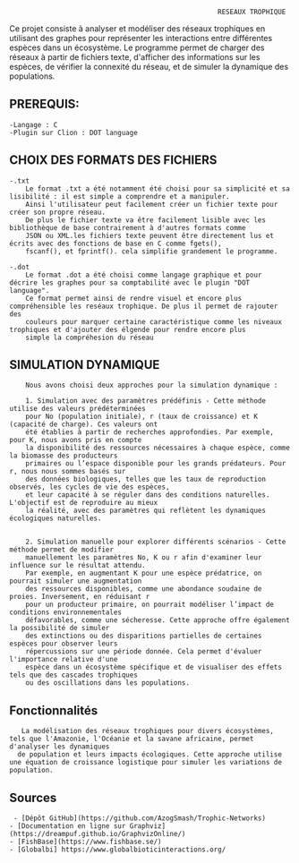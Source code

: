                                                         RESEAUX TROPHIQUE



Ce projet consiste à analyser et modéliser des réseaux trophiques en utilisant des graphes pour représenter les interactions
entre différentes espèces dans un écosystème. Le programme permet de charger des réseaux à partir de fichiers texte, d'afficher
des informations sur les espèces, de vérifier la connexité du réseau, et de simuler la dynamique des populations.



## PREREQUIS:

    -Langage : C
    -Plugin sur Clion : DOT language 


##  CHOIX DES FORMATS DES FICHIERS
  
    -.txt
        Le format .txt a été notamment été choisi pour sa simplicité et sa lisibilité : il est simple a comprendre et a manipuler.
        Ainsi l'utilisateur peut facilement créer un fichier texte pour créer son propre réseau.
        De plus le fichier texte va être facilement lisible avec les bibliothèque de base contrairement à d'autres formats comme
        JSON ou XML.les fichiers texte peuvent être directement lus et écrits avec des fonctions de base en C comme fgets(),
        fscanf(), et fprintf(). cela simplifie grandement le programme.

    -.dot
        Le format .dot a été choisi comme langage graphique et pour décrire les graphes pour sa comptabilité avec le plugin "DOT language".
        Ce format permet ainsi de rendre visuel et encore plus compréhensible les reséaux trophique. De plus il permet de rajouter des
        couleurs pour marquer certaine caractéristique comme les niveaux trophiques et d'ajouter des élgende pour rendre encore plus
        simple la compréhesion du réseau


##  SIMULATION DYNAMIQUE

        Nous avons choisi deux approches pour la simulation dynamique : 
        
        1. Simulation avec des paramètres prédéfinis - Cette méthode utilise des valeurs prédéterminées
        pour No (population initiale), r (taux de croissance) et K (capacité de charge). Ces valeurs ont
        été établies à partir de recherches approfondies. Par exemple, pour K, nous avons pris en compte 
        la disponibilité des ressources nécessaires à chaque espèce, comme la biomasse des producteurs
        primaires ou l’espace disponible pour les grands prédateurs. Pour r, nous nous sommes basés sur
        des données biologiques, telles que les taux de reproduction observés, les cycles de vie des espèces,
        et leur capacité à se réguler dans des conditions naturelles. L'objectif est de reproduire au mieux
        la réalité, avec des paramètres qui reflètent les dynamiques écologiques naturelles.
        
        
        2. Simulation manuelle pour explorer différents scénarios - Cette méthode permet de modifier
        manuellement les paramètres No, K ou r afin d'examiner leur influence sur le résultat attendu.
        Par exemple, en augmentant K pour une espèce prédatrice, on pourrait simuler une augmentation 
        des ressources disponibles, comme une abondance soudaine de proies. Inversement, en réduisant r
        pour un producteur primaire, on pourrait modéliser l’impact de conditions environnementales
        défavorables, comme une sécheresse. Cette approche offre également la possibilité de simuler
        des extinctions ou des disparitions partielles de certaines espèces pour observer leurs 
        répercussions sur une période donnée. Cela permet d'évaluer l'importance relative d'une
        espèce dans un écosystème spécifique et de visualiser des effets tels que des cascades trophiques
        ou des oscillations dans les populations.

  ## Fonctionnalités
  
       La modélisation des réseaux trophiques pour divers écosystèmes, tels que l'Amazonie, l'Océanie et la savane africaine, permet d'analyser les dynamiques 
      de population et leurs impacts écologiques. Cette approche utilise une équation de croissance logistique pour simuler les variations de population.


   ## Sources 

     - [Dépôt GitHub](https://github.com/AzogSmash/Trophic-Networks)
    - [Documentation en ligne sur Graphviz](https://dreampuf.github.io/GraphvizOnline/)
    - [FishBase](https://www.fishbase.se/)
    - [Globalbi] https://www.globalbioticinteractions.org/




















  
        
